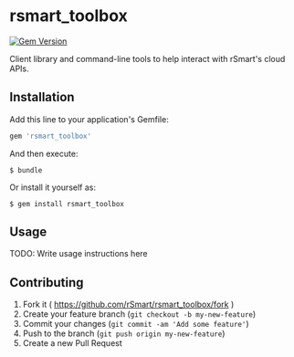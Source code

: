 # rsmart_toolbox

[![Gem Version](https://badge.fury.io/rb/rsmart_toolbox.svg)](http://badge.fury.io/rb/rsmart_toolbox)

Client library and command-line tools to help interact with rSmart's cloud APIs.

## Installation

Add this line to your application's Gemfile:

```ruby
gem 'rsmart_toolbox'
```

And then execute:

    $ bundle

Or install it yourself as:

    $ gem install rsmart_toolbox

## Usage

TODO: Write usage instructions here

## Contributing

1. Fork it ( https://github.com/rSmart/rsmart_toolbox/fork )
2. Create your feature branch (`git checkout -b my-new-feature`)
3. Commit your changes (`git commit -am 'Add some feature'`)
4. Push to the branch (`git push origin my-new-feature`)
5. Create a new Pull Request
